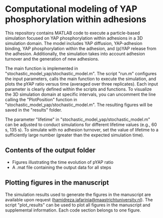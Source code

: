 # Computational modeling of YAP phosphorylation within adhesions

This repository contains MATLAB code to execute a particle-based simulation focused on YAP phosphorylation within adhesions in a 3D simulation domain. The model includes YAP diffusion, YAP-adhesion binding, YAP phosphorylation within the adhesion, and (p)YAP release from the adhesion. Additionally, the simulation takes into account adhesion turnover and the generation of new adhesions.

The main function is implemented in "stochastic_model_yap/stochastic_model.m". The script "run.m" configures the input parameters, calls the main function to execute the simulation, and plots the pYAP ratio versus time (averaged over three replicates). Each input parameter is clearly defined within the scripts and functions. To visualize the 3D simulation domain at specific intervals, you can uncomment the line calling the "PlotPosition" function in "stochastic_model_yap/stochastic_model.m". The resulting figures will be saved in the "results" folder.

The parameter "lifetime" in "stochastic_model_yap/stochastic_model.m" can be adjusted to conduct simulations for different lifetime values (e.g., 60 s, 135 s). To simulate with no adhesion turnover, set the value of lifetime to a sufficiently large number (greater than the expected simulation time). 

## Contents of the output folder
- Figures illustrating the time evolution of pYAP ratio
- A .mat file containing the output data for all steps

## Plotting figures in the manuscript
The simulation results used to generate the figures in the manuscript are available upon request (hamidreza.jafarinia@maastrichtuniversity.nl). The script "plot_results" can be used to plot all figures in the manuscript and supplemental information. Each code section belongs to one figure.



